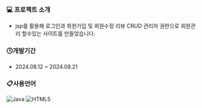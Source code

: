 

### 💻 프로젝트 소개

+ jsp를 활용해 로그인과 회원가입 및 회원수정 리뷰 CRUD 관리자 권한으로 회원관리 할수있는 사이트를 만들었습니다.

### 🕓개발기간

+ 2024.08.12 ~ 2024.08.21


### 📋사용언어


![Java](https://img.shields.io/badge/java-%23ED8B00.svg?style=for-the-badge&logo=openjdk&logoColor=white)
![HTML5](https://img.shields.io/badge/html5-%23E34F26.svg?style=for-the-badge&logo=html5&logoColor=white)



